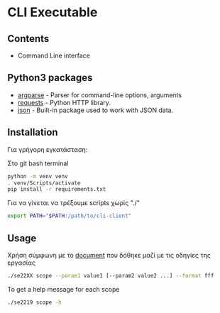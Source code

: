 # CLI Executable

## Contents
- Command Line interface

## Python3 packages

- [argparse] - Parser for command-line options, arguments 
- [requests] - Python HTTP library.
- [json]     - Built-in package used to work with JSON data.


## Installation
Για γρήγορη εγκατάσταση:

Στο git bash terminal
```sh
python -m venv venv
. venv/Scripts/activate
pip install -r requirements.txt
```
Για να γίνεται να τρέξουμε scripts χωρίς "./"
```sh
export PATH="$PATH:/path/to/cli-client"
```

## Usage 
Χρήση σύμφωνη με το [document] που δόθηκε μαζί με τις οδηγίες της εργασίας
```sh
./se22XX scope --param1 value1 [--param2 value2 ...] --format fff
```
To get a help message for each scope
```sh
./se2219 scope -h
```

   [argparse]: https://docs.python.org/3/library/argparse.html
   [json]:https://docs.python.org/3/library/json.html
   [requests]: https://requests.readthedocs.io/en/master/
   [document]: https://helios.ntua.gr/pluginfile.php/1959/course/section/16951/project_softeng2022_part2_v01a.pdf

